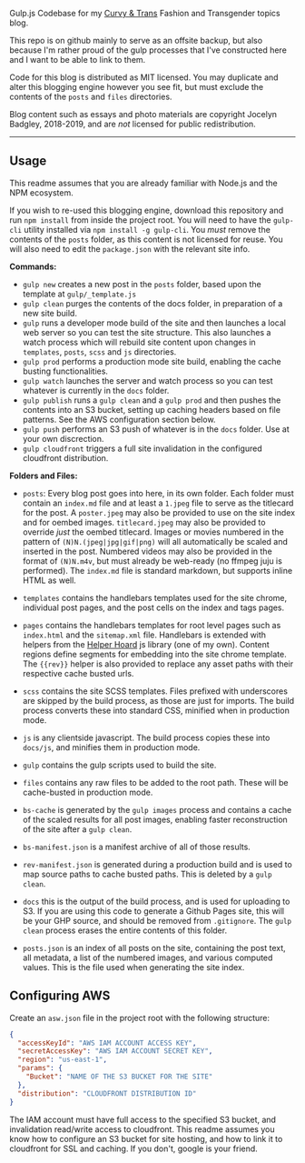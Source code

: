 
Gulp.js Codebase for my [Curvy & Trans](https://www.curvyandtrans.com) Fashion and Transgender topics blog.

This repo is on github mainly to serve as an offsite backup, but also because I'm rather proud of the gulp processes that I've constructed here and I want to be able to link to them.

Code for this blog is distributed as MIT licensed. You may duplicate and alter this blogging engine however you see fit, but must exclude the contents of the `posts` and `files` directories.

Blog content such as essays and photo materials are copyright Jocelyn Badgley, 2018-2019, and are *not* licensed for public redistribution.

---

## Usage

This readme assumes that you are already familiar with Node.js and the NPM ecosystem.

If you wish to re-used this blogging engine, download this repository and run `npm install` from inside the project root. You will need to have the `gulp-cli` utility installed via `npm install -g gulp-cli`. You _must_ remove the contents of the `posts` folder, as this content is not licensed for reuse. You will also need to edit the `package.json` with the relevant site info.

**Commands:**

- `gulp new` creates a new post in the `posts` folder, based upon the template at `gulp/_template.js`
- `gulp clean` purges the contents of the docs folder, in preparation of a new site build.
- `gulp` runs a developer mode build of the site and then launches a local web server so you can test the site structure. This also launches a watch process which will rebuild site content upon changes in `templates`, `posts`, `scss` and `js` directories.
- `gulp prod` performs a production mode site build, enabling the cache busting functionalities.
- `gulp watch` launches the server and watch process so you can test whatever is currently in the `docs` folder.
- `gulp publish` runs a `gulp clean` and a `gulp prod` and then pushes the contents into an S3 bucket, setting up caching headers based on file patterns. See the AWS configuration section below.
- `gulp push` performs an S3 push of whatever is in the `docs` folder. Use at your own discrection.
- `gulp cloudfront` triggers a full site invalidation in the configured cloudfront distribution.

**Folders and Files:**

- `posts`: Every blog post goes into here, in its own folder. Each folder must contain an `index.md` file and at least a `1.jpeg` file to serve as the titlecard for the post. A `poster.jpeg` may also be provided to use on the site index and for oembed images. `titlecard.jpeg` may also be provided to override _just_ the oembed titlecard. Images or movies numbered in the pattern of `(N)N.(jpeg|jpg|gif|png)` will all automatically be scaled and inserted in the post. Numbered videos may also be provided in the format of `(N)N.m4v`, but must already be web-ready (no ffmpeg juju is performed). The `index.md` file is standard markdown, but supports inline HTML as well.

- `templates` contains the handlebars templates used for the site chrome, individual post pages, and the post cells on the index and tags pages.

- `pages` contains the handlebars templates for root level pages such as `index.html` and the `sitemap.xml` file. Handlebars is extended with helpers from the [Helper Hoard](http://npm.im/helper-hoard) js library (one of my own). Content regions define segments for embedding into the site chrome template. The `{{rev}}` helper is also provided to replace any asset paths with their respective cache busted urls.

- `scss` contains the site SCSS templates. Files prefixed with underscores are skipped by the build process, as those are just for imports. The build process converts these into standard CSS, minified when in production mode.

- `js` is any clientside javascript. The build process copies these into `docs/js`, and minifies them in production mode.

- `gulp` contains the gulp scripts used to build the site.

- `files` contains any raw files to be added to the root path. These will be cache-busted in production mode.

- `bs-cache` is generated by the `gulp images` process and contains a cache of the scaled results for all post images, enabling faster reconstruction of the site after a `gulp clean`.

- `bs-manifest.json` is a manifest archive of all of those results.

- `rev-manifest.json` is generated during a production build and is used to map source paths to cache busted paths. This is deleted by a `gulp clean`.

- `docs` this is the output of the build process, and is used for uploading to S3. If you are using this code to generate a Github Pages site, this will be your GHP source, and should be removed from `.gitignore`. The `gulp clean` process erases the entire contents of this folder.

- `posts.json` is an index of all posts on the site, containing the post text, all metadata, a list of the numbered images, and various computed values. This is the file used when generating the site index.

## Configuring AWS

Create an `asw.json` file in the project root with the following structure:

```json
{
  "accessKeyId": "AWS IAM ACCOUNT ACCESS KEY",
  "secretAccessKey": "AWS IAM ACCOUNT SECRET KEY",
  "region": "us-east-1",
  "params": {
    "Bucket": "NAME OF THE S3 BUCKET FOR THE SITE"
  },
  "distribution": "CLOUDFRONT DISTRIBUTION ID"
}
```

The IAM account must have full access to the specified S3 bucket, and invalidation read/write access to cloudfront. This readme assumes you know how to configure an S3 bucket for site hosting, and how to link it to cloudfront for SSL and caching. If you don't, google is your friend.
